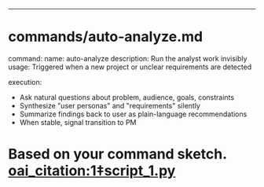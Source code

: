 ---

# commands/auto-analyze.md

command:
name: auto-analyze
description: Run the analyst work invisibly
usage: Triggered when a new project or unclear requirements are detected

execution:

- Ask natural questions about problem, audience, goals, constraints
- Synthesize "user personas" and "requirements" silently
- Summarize findings back to user as plain-language recommendations
- When stable, signal transition to PM

# Based on your command sketch. [oai_citation:1‡script_1.py](file-service://file-3z1tLF3BgHRS4Fq7AXnnRp)
